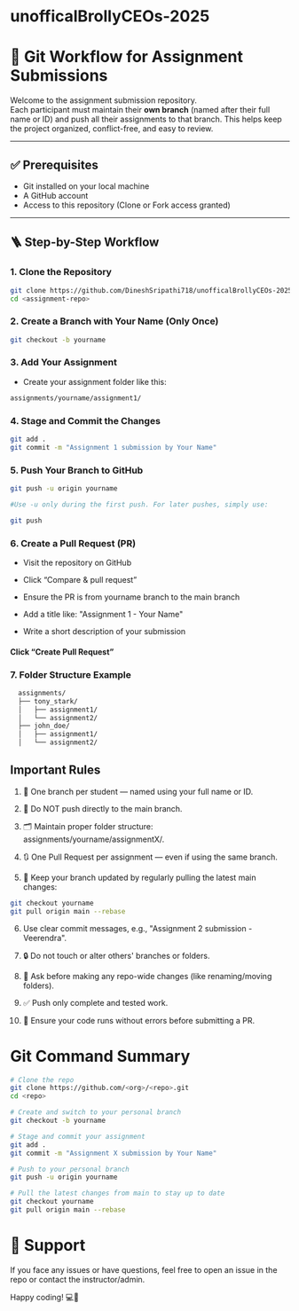 # unofficalBrollyCEOs-2025

# 📘 Git Workflow for Assignment Submissions

Welcome to the assignment submission repository.  
Each participant must maintain their **own branch** (named after their full name or ID) and push all their assignments to that branch. This helps keep the project organized, conflict-free, and easy to review.

---

## ✅ Prerequisites

- Git installed on your local machine
- A GitHub account
- Access to this repository (Clone or Fork access granted)

---

## 🪜 Step-by-Step Workflow

### 1. Clone the Repository

```bash
git clone https://github.com/DineshSripathi718/unofficalBrollyCEOs-2025.git
cd <assignment-repo>
```

### 2. Create a Branch with Your Name (Only Once)

```bash
git checkout -b yourname
```

### 3. Add Your Assignment

-  Create your assignment folder like this:

```bash
assignments/yourname/assignment1/
```

### 4. Stage and Commit the Changes
```bash
git add .
git commit -m "Assignment 1 submission by Your Name"
```

### 5. Push Your Branch to GitHub

```bash
git push -u origin yourname

#Use -u only during the first push. For later pushes, simply use:

git push
```

### 6. Create a Pull Request (PR)

- Visit the repository on GitHub

- Click “Compare & pull request”

- Ensure the PR is from yourname branch to the main branch

- Add a title like: "Assignment 1 - Your Name"

- Write a short description of your submission

#### Click “Create Pull Request”

### 7. Folder Structure Example
```bash
  assignments/
  ├── tony_stark/
  │   ├── assignment1/
  │   └── assignment2/
  ├── john_doe/
  │   ├── assignment1/
  │   └── assignment2/
```

## Important Rules
1. 🔀 One branch per student — named using your full name or ID.

2. 🚫 Do NOT push directly to the main branch.

3. 🗂️ Maintain proper folder structure: assignments/yourname/assignmentX/.

4. 🔃 One Pull Request per assignment — even if using the same branch.

5. 🔄 Keep your branch updated by regularly pulling the latest main changes:

```bash
git checkout yourname
git pull origin main --rebase
```

6. Use clear commit messages, e.g., "Assignment 2 submission - Veerendra".

7. 🔒 Do not touch or alter others' branches or folders.

8. 📣 Ask before making any repo-wide changes (like renaming/moving folders).

9. ✅ Push only complete and tested work.

10. 🧪 Ensure your code runs without errors before submitting a PR.

# Git Command Summary

```bash
# Clone the repo
git clone https://github.com/<org>/<repo>.git
cd <repo>

# Create and switch to your personal branch
git checkout -b yourname

# Stage and commit your assignment
git add .
git commit -m "Assignment X submission by Your Name"

# Push to your personal branch
git push -u origin yourname

# Pull the latest changes from main to stay up to date
git checkout yourname
git pull origin main --rebase
```

# 💬 Support

If you face any issues or have questions, feel free to open an issue in the repo or contact the instructor/admin.

Happy coding! 💻🚀
